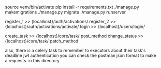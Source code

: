 source venv/bin/activate
pip install -r requirements.txt
./manage.py makemigrations
./manage.py migrate
./manage.py runserver

register_1 >> {localhost}/auth/activations/
register_2 >> {lolachost}/auth/activations/activate/
login      >> {localhost}/users/login/

create_task >> {localhost}/core/task/          post_method
change_status >> {localhost}/core/task/        patch_method

also, there is a celery task to remember to executors about their task's deadline
jwt authentication
you can check the postman json format to make a requests. in this directory